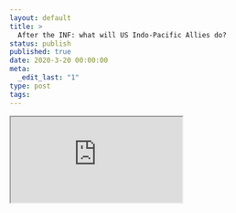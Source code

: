 ```yaml
---
layout: default
title: >
  After the INF: what will US Indo-Pacific Allies do?
status: publish
published: true
date: 2020-3-20 00:00:00
meta:
  _edit_last: "1"
type: post
tags:
---
```

<div  id="qrcode"></div>
<div>
<iframe src="https://researchers.mq.edu.au/en/publications/after-the-inf-what-will-us-indo-pacific-allies-do">
</iframe>
</div>

<script type="text/javascript" src="{site.baseurl}/js/qr/qrcode.js"></script>
<script type="text/javascript">
new QRCode(document.getElementById("qrcode"), "https://researchers.mq.edu.au/en/publications/after-the-inf-what-will-us-indo-pacific-allies-do");
</script>
        